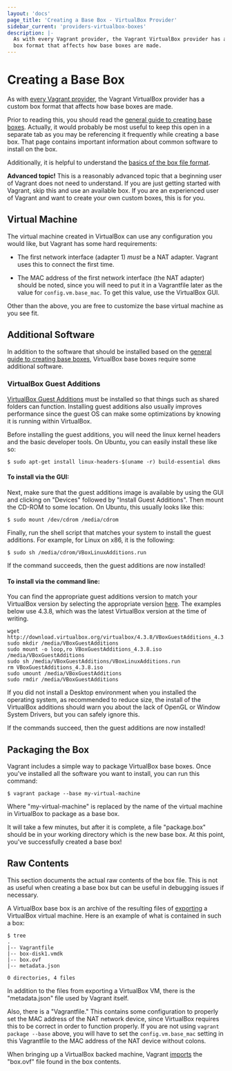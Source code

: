 ```yaml
---
layout: 'docs'
page_title: 'Creating a Base Box - VirtualBox Provider'
sidebar_current: 'providers-virtualbox-boxes'
description: |-
  As with every Vagrant provider, the Vagrant VirtualBox provider has a custom
  box format that affects how base boxes are made.
---
```


# Creating a Base Box

As with [every Vagrant provider](/docs/providers/basic_usage.html), the
Vagrant VirtualBox provider has a custom box format that affects how base
boxes are made.

Prior to reading this, you should read the
[general guide to creating base boxes](/docs/boxes/base.html). Actually,
it would probably be most useful to keep this open in a separate tab
as you may be referencing it frequently while creating a base box. That
page contains important information about common software to install
on the box.

Additionally, it is helpful to understand the
[basics of the box file format](/docs/boxes/format.html).

<div class="alert alert-warning">
  <strong>Advanced topic!</strong> This is a reasonably advanced topic that
  a beginning user of Vagrant does not need to understand. If you are
  just getting started with Vagrant, skip this and use an available
  box. If you are an experienced user of Vagrant and want to create
  your own custom boxes, this is for you.
</div>

## Virtual Machine

The virtual machine created in VirtualBox can use any configuration you would
like, but Vagrant has some hard requirements:

- The first network interface (adapter 1) _must_ be a NAT adapter.
  Vagrant uses this to connect the first time.

- The MAC address of the first network interface (the NAT adapter)
  should be noted, since you will need to put it in a Vagrantfile
  later as the value for `config.vm.base_mac`. To get this value, use
  the VirtualBox GUI.

Other than the above, you are free to customize the base virtual machine
as you see fit.

## Additional Software

In addition to the software that should be installed based on the
[general guide to creating base boxes](/docs/boxes/base.html),
VirtualBox base boxes require some additional software.

### VirtualBox Guest Additions

[VirtualBox Guest Additions](https://www.virtualbox.org/manual/ch04.html)
must be installed so that things such as shared folders can function.
Installing guest additions also usually improves performance since the guest
OS can make some optimizations by knowing it is running within VirtualBox.

Before installing the guest additions, you will need the linux kernel headers
and the basic developer tools. On Ubuntu, you can easily install these like
so:

```
$ sudo apt-get install linux-headers-$(uname -r) build-essential dkms
```

#### To install via the GUI:

Next, make sure that the guest additions image is available by using the
GUI and clicking on "Devices" followed by "Install Guest Additions".
Then mount the CD-ROM to some location. On Ubuntu, this usually looks like
this:

```
$ sudo mount /dev/cdrom /media/cdrom
```

Finally, run the shell script that matches your system to install the
guest additions. For example, for Linux on x86, it is the following:

```
$ sudo sh /media/cdrom/VBoxLinuxAdditions.run
```

If the command succeeds, then the guest additions are now installed!

#### To install via the command line:

You can find the appropriate guest additions version to match your VirtualBox
version by selecting the appropriate version
[here](http://download.virtualbox.org/virtualbox/). The examples below use
4.3.8, which was the latest VirtualBox version at the time of writing.

```
wget http://download.virtualbox.org/virtualbox/4.3.8/VBoxGuestAdditions_4.3.8.iso
sudo mkdir /media/VBoxGuestAdditions
sudo mount -o loop,ro VBoxGuestAdditions_4.3.8.iso /media/VBoxGuestAdditions
sudo sh /media/VBoxGuestAdditions/VBoxLinuxAdditions.run
rm VBoxGuestAdditions_4.3.8.iso
sudo umount /media/VBoxGuestAdditions
sudo rmdir /media/VBoxGuestAdditions
```

If you did not install a Desktop environment when you installed the operating
system, as recommended to reduce size, the install of the VirtualBox additions
should warn you about the lack of OpenGL or Window System Drivers, but you can
safely ignore this.

If the commands succeed, then the guest additions are now installed!

## Packaging the Box

Vagrant includes a simple way to package VirtualBox base boxes. Once you've
installed all the software you want to install, you can run this command:

```
$ vagrant package --base my-virtual-machine
```

Where "my-virtual-machine" is replaced by the name of the virtual machine
in VirtualBox to package as a base box.

It will take a few minutes, but after it is complete, a file "package.box"
should be in your working directory which is the new base box. At this
point, you've successfully created a base box!

## Raw Contents

This section documents the actual raw contents of the box file. This is not
as useful when creating a base box but can be useful in debugging issues
if necessary.

A VirtualBox base box is an archive of the resulting files of
[exporting](https://www.virtualbox.org/manual/ch08.html#vboxmanage-export)
a VirtualBox virtual machine. Here is an example of what is contained
in such a box:

```
$ tree
.
|-- Vagrantfile
|-- box-disk1.vmdk
|-- box.ovf
|-- metadata.json

0 directories, 4 files
```

In addition to the files from exporting a VirtualBox VM, there is
the "metadata.json" file used by Vagrant itself.

Also, there is a "Vagrantfile." This contains some configuration to
properly set the MAC address of the NAT network device, since VirtualBox
requires this to be correct in order to function properly. If you are
not using `vagrant package --base` above, you will have to set the
`config.vm.base_mac` setting in this Vagrantfile to the MAC address
of the NAT device without colons.

When bringing up a VirtualBox backed machine, Vagrant
[imports](https://www.virtualbox.org/manual/ch08.html#vboxmanage-import)
the "box.ovf" file found in the box contents.
